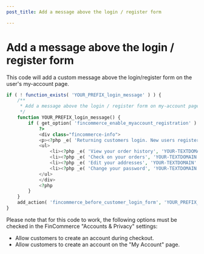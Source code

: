 ```yaml
---
post_title: Add a message above the login / register form

---
```


# Add a message above the login / register form

This code will add a custom message above the login/register form on the user's my-account page.

```php
if ( ! function_exists( 'YOUR_PREFIX_login_message' ) ) {
    /**
     * Add a message above the login / register form on my-account page
     */
    function YOUR_PREFIX_login_message() {
        if ( get_option( 'fincommerce_enable_myaccount_registration' ) == 'yes' ) {
            ?>
            <div class="fincommerce-info">
            <p><?php _e( 'Returning customers login. New users register for next time so you can:', 'YOUR-TEXTDOMAIN' ); ?></p>
            <ul>
                <li><?php _e( 'View your order history', 'YOUR-TEXTDOMAIN' ); ?></li>
                <li><?php _e( 'Check on your orders', 'YOUR-TEXTDOMAIN' ); ?></li>
                <li><?php _e( 'Edit your addresses', 'YOUR-TEXTDOMAIN' ); ?></li>
                <li><?php _e( 'Change your password', 'YOUR-TEXTDOMAIN' ); ?></li>
            </ul>
            </div>
            <?php
        }
    }
    add_action( 'fincommerce_before_customer_login_form', 'YOUR_PREFIX_login_message' );
}
```

Please note that for this code to work, the following options must be checked in the FinCommerce "Accounts & Privacy" settings:

-   Allow customers to create an account during checkout.
-   Allow customers to create an account on the "My Account" page.

